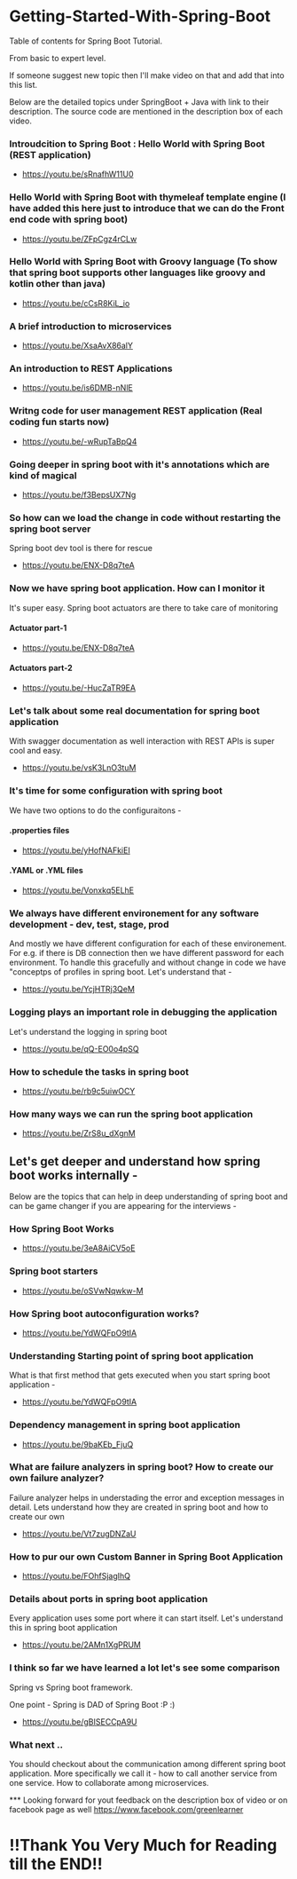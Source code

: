 # Getting-Started-With-Spring-Boot

Table of contents for Spring Boot Tutorial. 

From basic to expert level. 

If someone suggest new topic then I'll make video on that and add that into this list.

Below are the detailed topics under SpringBoot + Java with link to their description. The source code are mentioned in the description box of each video.

### Introudcition to Spring Boot : Hello World with Spring Boot (REST application)

* https://youtu.be/sRnafhW11U0

### Hello World with Spring Boot with thymeleaf template engine (I have added this here just to introduce that we can do the Front end code with spring boot)

* https://youtu.be/ZFpCgz4rCLw

### Hello World with Spring Boot with Groovy language (To show that spring boot supports other languages like groovy and kotlin other than java)

* https://youtu.be/cCsR8KiL_io

### A brief introduction to microservices

* https://youtu.be/XsaAvX86alY

### An introduction to REST Applications

* https://youtu.be/is6DMB-nNlE

### Writng code for user management REST application (Real coding fun starts now)

* https://youtu.be/-wRupTaBpQ4

### Going deeper in spring boot with it's annotations which are kind of magical

* https://youtu.be/f3BepsUX7Ng

### So how can we load the change in code without restarting the spring boot server

Spring boot dev tool is there for rescue

* https://youtu.be/ENX-D8q7teA

### Now we have spring boot application. How can I monitor it

It's super easy. Spring boot actuators are there to take care of monitoring

  #### Actuator part-1

   * https://youtu.be/ENX-D8q7teA

  #### Actuators part-2

   * https://youtu.be/-HucZaTR9EA

### Let's talk about some real documentation for spring boot application

With swagger documentation as well interaction with REST APIs is super cool and easy.

* https://youtu.be/vsK3LnO3tuM

### It's time for some configuration with spring boot

We have two options to do the configuraitons -

#### .properties files

* https://youtu.be/yHofNAFkiEI

#### .YAML or .YML files

* https://youtu.be/Vonxkq5ELhE

### We always have different environement for any software development - dev, test, stage, prod

And mostly we have different configuration for each of these environement. For e.g. if there is DB connection then we have different password for each environment.
To handle this gracefully and without change in code we have "conceptps of profiles in spring boot. Let's understand that - 

* https://youtu.be/YcjHTRj3QeM

### Logging plays an important role in debugging the application

Let's understand the logging in spring boot 

* https://youtu.be/qQ-EO0o4pSQ

### How to schedule the tasks in spring boot

* https://youtu.be/rb9c5uiwOCY

### How many ways we can run the spring boot application 

* https://youtu.be/ZrS8u_dXgnM

## Let's get deeper and understand how spring boot works internally - 

Below are the topics that can help in deep understanding of spring boot and can be game changer if you are appearing for the interviews - 
### How Spring Boot Works

* https://youtu.be/3eA8AiCV5oE

### Spring boot starters

* https://youtu.be/oSVwNqwkw-M

### How Spring boot autoconfiguration works?

* https://youtu.be/YdWQFpO9tIA

### Understanding Starting point of spring boot application

What is that first method that gets executed when you start spring boot application - 

* https://youtu.be/YdWQFpO9tIA

### Dependency management in spring boot application

* https://youtu.be/9baKEb_FjuQ

### What are failure analyzers in spring boot? How to create our own failure analyzer?

Failure analyzer helps in understading the error and exception messages in detail. Lets understand how they are created in spring boot and how to create our own

* https://youtu.be/Vt7zugDNZaU

###  How to pur our own Custom Banner in Spring Boot Application

* https://youtu.be/FOhfSjagIhQ

###  Details about ports in spring boot application

Every application uses some port where it can start itself. Let's understand this in spring boot application

* https://youtu.be/2AMn1XgPRUM

###  I think so far we have learned a lot let's see some comparison

Spring vs Spring boot framework.

One point - Spring is DAD of Spring Boot :P  :)

* https://youtu.be/gBISECCpA9U


### What next ..

You should checkout about the communication among different spring boot application. More specifically we call it - how to call another service from one service. How to collaborate among microservices.

*** Looking forward for yout feedback on the description box of video or on facebook page as well https://www.facebook.com/greenlearner

# !!Thank You Very Much for Reading till the END!!
